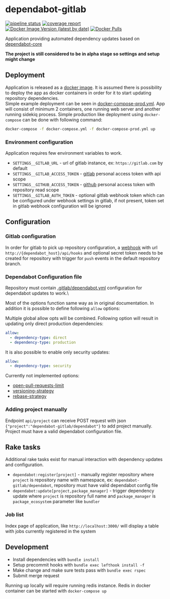 # dependabot-gitlab

[![pipeline status](https://gitlab.com/dependabot-gitlab/dependabot/badges/master/pipeline.svg)](https://gitlab.com/dependabot-gitlab/dependabot/-/commits/master)
[![coverage report](https://gitlab.com/dependabot-gitlab/dependabot/badges/master/coverage.svg)](https://gitlab.com/dependabot-gitlab/dependabot/-/commits/master)
[![Docker Image Version (latest by date)](https://img.shields.io/docker/v/andrcuns/dependabot-gitlab?sort=semver)](https://hub.docker.com/r/andrcuns/dependabot-gitlab)
[![Docker Pulls](https://img.shields.io/docker/pulls/andrcuns/dependabot-gitlab)](https://hub.docker.com/r/andrcuns/dependabot-gitlab)

Application providing automated dependency updates based on [dependabot-core](https://github.com/dependabot/dependabot-core)

**The project is still considered to be in alpha stage so settings and setup might change**

## Deployment

Application is released as a [docker image](https://hub.docker.com/r/andrcuns/dependabot-gitlab). It is assumed there is possibility to
deploy the app as docker containers in order for it to start updating repository dependencies.\
Simple example deployment can be seen in [docker-compose-prod.yml](docker-compose-prod.yml). App will consist of minimum 2 containers, one
running web server and another running sidekiq process. Simple production like deployment using `docker-compose` can be done with following command:

```bash
docker-compose -f docker-compose.yml -f docker-compose-prod.yml up
```

### Environment configuration

Application requires few environment variables to work.

* `SETTINGS__GITLAB_URL` - url of gitlab instance, ex: `https://gitlab.com` by default
* `SETTINGS__GITLAB_ACCESS_TOKEN` - [gitlab](https://docs.gitlab.com/ee/user/profile/personal_access_tokens.html) personal access token with api scope
* `SETTINGS__GITHUB_ACCESS_TOKEN` - [github](https://docs.github.com/en/github/authenticating-to-github/creating-a-personal-access-token) personal access token with repository read scope
* `SETTINGS__GITLAB_AUTH_TOKEN` - optional gitlab webhook token which can be configured under webhook settings in gitlab, if not present,
token set in gitlab webhook configuration will be ignored

## Configuration

### Gitlab configuration

In order for gitlab to pick up repository configuration, a [webhook](https://docs.gitlab.com/ee/user/project/integrations/webhooks.html) with url
`http://{dependabot_host}/api/hooks` and optional secret token needs to be created for repository with trigger for `push` events in the default repository
branch.

### Dependabot Configuration file

Repository must contain [.gitlab/dependabot.yml](https://docs.github.com/en/github/administering-a-repository/configuration-options-for-dependency-updates)
configuration for dependabot updates to work.\

Most of the options function same way as in original documentation. In addition it is possible to define following `allow` options:

Multiple global allow opts will be combined. Following option will result in updating only direct production dependencies:

```yml
allow:
  - dependency-type: direct
  - dependency-type: production
```

It is also possible to enable only security updates:

```yml
allow:
  - dependency-type: security
```

Currently not implemented options:

* [open-pull-requests-limit](https://docs.github.com/en/github/administering-a-repository/configuration-options-for-dependency-updates#open-pull-requests-limit)
* [versioning-strategy](https://docs.github.com/en/github/administering-a-repository/configuration-options-for-dependency-updates#versioning-strategy)
* [rebase-strategy](https://docs.github.com/en/github/administering-a-repository/configuration-options-for-dependency-updates#rebase-strategy)

### Adding project manually

Endpoint `api/project` can receive POST request with json `{"project":"dependabot-gitlab/dependabot"}` to add project manually. Project must have a valid dependabot configuration file.

## Rake tasks

Additional rake tasks exist for manual interaction with dependency updates and configuration.

* `dependabot:register[project]` - manually register repository where `project` is repository name with namespace, ex: `dependabot-gitlab/dependabot`, repository must have valid dependabot config file
* `dependabot:update[project,package_manager]` - trigger dependency update where `project` is repository full name and `package_manager` is `package_ecosystem` parameter like `bundler`

### Job list

Index page of application, like `http://localhost:3000/` will display a table with jobs currently registered in the system

## Development

* Install dependencies with `bundle install`
* Setup precommit hooks with `bundle exec lefthook install -f`
* Make change and make sure tests pass with `bundle exec rspec`
* Submit merge request

Running up locally will require running redis instance. Redis in docker container can be started with `docker-compose up`
